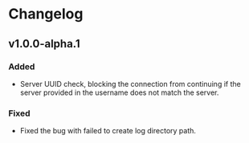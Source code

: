 # Changelog

## v1.0.0-alpha.1
### Added
* Server UUID check, blocking the connection from continuing if the server provided in the username does not match the server.

### Fixed
* Fixed the bug with failed to create log directory path.